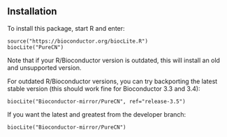 ## Installation

To install this package, start R and enter:

```
source("https://bioconductor.org/biocLite.R")
biocLite("PureCN")
```

Note that if your R/Bioconductor version is outdated, this will install an old
and unsupported version.

For outdated R/Bioconductor versions, you can try backporting the latest stable
version (this should work fine for Bioconductor 3.3 and 3.4):

```
biocLite("Bioconductor-mirror/PureCN", ref="release-3.5")
```

If you want the latest and greatest from the developer branch:

```
biocLite("Bioconductor-mirror/PureCN")
```
